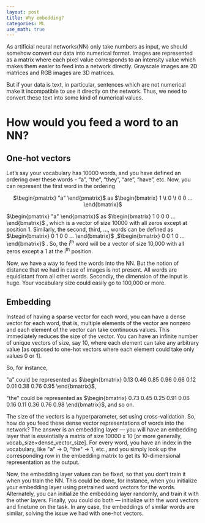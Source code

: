 ```yaml
---
layout: post
title: Why embedding?
categories: ML
use_math: true
---
```


As artificial neural networks(NN) only take numbers as input, we should somehow convert our data into numerical format. Images are represented as a matrix where each pixel value corresponds to an intensity value which makes them easier to feed into a network directly. Grayscale images are 2D matrices and RGB images are 3D matrices.

But if your data is text, in particular, sentences which are not numerical make it incompatible to use it directly on the network. Thus, we need to convert these text into some kind of numerical values.

# How would you feed a word to an NN?

## One-hot vectors

Let’s say your vocabulary has 10000 words, and you have defined an ordering over these words - “a”, “the”, “they”, “are”, “have”, etc. Now, you can represent the first word in the ordering 

<center>$\begin{pmatrix} "a" \end{pmatrix}$
as $\begin{bmatrix} 1 \t 0 \t 0 0 ... \end{bmatrix}$</center>

$\begin{pmatrix} "a" \end{pmatrix}$
as $\begin{bmatrix} 1 0 0 0 ... \end{bmatrix}$
, which is a vector of size 10000 with all zeros except at position 1. Similarly, the second, third, …, words can be defined as 
$\begin{bmatrix} 0 1 0 0 ... \end{bmatrix}$
,$\begin{bmatrix} 0 0 1 0 ... \end{bmatrix}$
. So, the i<sup>th</sup> word will be a vector of size 10,000 with all zeros except a 1 at the i<sup>th</sup> position.

Now, we have a way to feed the words into the NN. But the notion of distance that we had in case of images is not present. All words are equidistant from all other words. Secondly, the dimension of the input is huge. Your vocabulary size could easily go to 100,000 or more.

## Embedding

Instead of having a sparse vector for each word, you can have a dense vector for each word, that is, multiple elements of the vector are nonzero and each element of the vector can take continuous values. This immediately reduces the size of the vector. You can have an infinite number of unique vectors of size, say 10, where each element can take any arbitrary value [as opposed to one-hot vectors where each element could take only values 0 or 1]. 

So, for instance, 

"a" could be represented as 
 $\begin{bmatrix} 0.13 0.46 0.85 0.96 0.66 0.12 0.01 0.38 0.76 0.95 \end{bmatrix}$, 
 
 "the" could be represented as 
 $\begin{bmatrix} 0.73 0.45 0.25 0.91 0.06 0.16 0.11 0.36 0.76 0.98 \end{bmatrix}$, and so on. 
 
 The size of the vectors is a hyperparameter, set using cross-validation. So, how do you feed these dense vector representations of words into the network? The answer is an embedding layer — you will have an embedding layer that is essentially a matrix of size 10000 x 10 [or more generally,  vocab_size×dense_vector_size]. For every word, you have an index in the vocabulary, like "a" -> 0, "the" -> 1, etc., and you simply look up the corresponding row in the embedding matrix to get its 10-dimensional representation as the output.

Now, the embedding layer values can be fixed, so that you don’t train it when you train the NN. This could be done, for instance, 
when you initialize your embedding layer using pretrained word vectors for the words. Alternately, you can initialize the embedding layer randomly, and train it with the other layers. Finally, you could do both — initialize with the word vectors and finetune on the task. In any case, the embeddings of similar words are similar, solving the issue we had with one-hot vectors.
